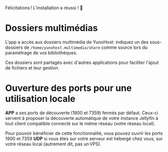 
Félicitations ! L’installation a réussi ! 🎉

# Dossiers multimédias

L'app a accès aux dossiers multimédia de YunoHost:
indiquez un des sous-dossiers de `/home/yunohost.multimedia/share` comme source lors du paramétrage de vos bibliothèques.

Ces dossiers sont partagés avec d'autres applications pour faciliter l'ajout de fichiers et leur gestion.

# Ouverture des ports pour une utilisation locale

__APP__ a ses ports de découverte (1900 et 7359) fermés par défaut. Ceux-ci servent à proposer la découverte automatique de votre instance Jellyfin à tout client compatible connecté sur le même réseau (votre réseau local).

Pour pouvoir bénéficier de cette fonctionnalité, vous *pouvez* ouvrir les ports 1900 et 7359 **UDP** si vous êtes sur votre serveur est hébergé chez vous, sur votre réseau local (autrement dit, pas un VPS).

